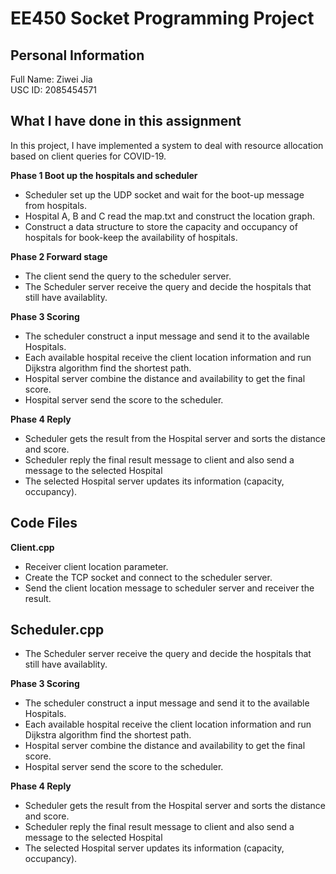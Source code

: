 # **EE450 Socket Programming Project** <br>
## **Personal Information** <br>
Full Name: Ziwei Jia<br>
USC ID: 2085454571<br>

## **What I have done in this assignment** <br>
In this project, I have implemented a system to deal with resource allocation based on client queries for COVID-19. <br>

**Phase 1 Boot up the hospitals and scheduler** <br>
  - Scheduler set up the UDP socket and wait for the boot-up message from hospitals. 
  - Hospital A, B and C read the map.txt and construct the location graph. 
  - Construct a data structure to store the capacity and occupancy of hospitals for book-keep the availability of hospitals.

**Phase 2 Forward stage**<br>
  - The client send the query to the scheduler server.
  - The Scheduler server receive the query and decide the hospitals that still have availablity. <br>
  

**Phase 3 Scoring**<br>
  - The scheduler construct a input message and send it to the available Hospitals.
  - Each available hospital receive the client location information and run Dijkstra  algorithm find the shortest path.
  - Hospital server combine the distance and availability to get the final score.
  - Hospital server send the score to the scheduler.<br>
  
**Phase 4 Reply**<br>
  - Scheduler gets the result from the Hospital server and sorts the distance and score.
  - Scheduler reply the final result message to client and also send a message to the selected Hospital
  - The selected Hospital server updates its information (capacity, occupancy).

## **Code Files** <br>

**Client.cpp** <br>
  - Receiver client location parameter. 
  - Create the TCP socket and connect to the scheduler server.
  - Send the client location message to scheduler server and receiver the result.

**Scheduler.cpp**<br>
  - 
  - The Scheduler server receive the query and decide the hospitals that still have availablity. <br>
  

**Phase 3 Scoring**<br>
  - The scheduler construct a input message and send it to the available Hospitals.
  - Each available hospital receive the client location information and run Dijkstra  algorithm find the shortest path.
  - Hospital server combine the distance and availability to get the final score.
  - Hospital server send the score to the scheduler.<br>
  
**Phase 4 Reply**<br>
  - Scheduler gets the result from the Hospital server and sorts the distance and score.
  - Scheduler reply the final result message to client and also send a message to the selected Hospital
  - The selected Hospital server updates its information (capacity, occupancy).
